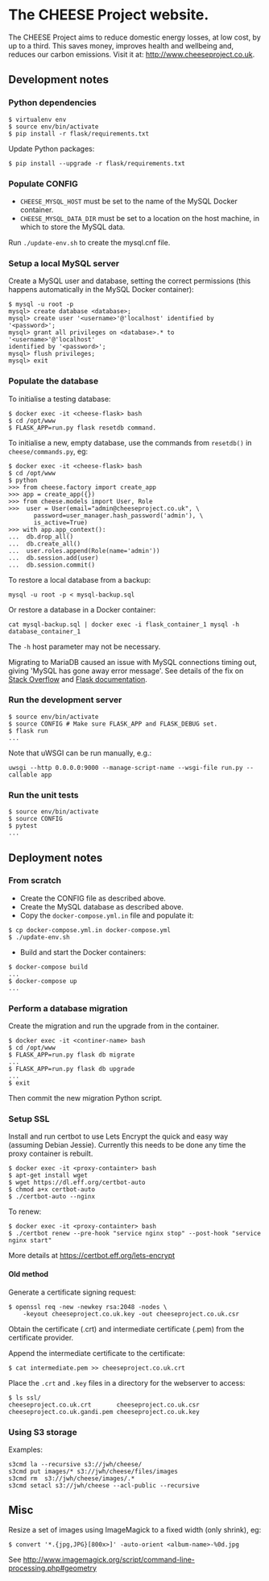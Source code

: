 # The CHEESE Project website.

The CHEESE Project aims to reduce domestic energy losses, at low cost, by up to
a third. This saves money, improves health and wellbeing and, reduces our
carbon emissions. Visit it at: http://www.cheeseproject.co.uk.

## Development notes

### Python dependencies

```
$ virtualenv env
$ source env/bin/activate
$ pip install -r flask/requirements.txt
```

Update Python packages:
```
$ pip install --upgrade -r flask/requirements.txt
```

### Populate CONFIG

- `CHEESE_MYSQL_HOST` must be set to the name of the MySQL Docker container.
- `CHEESE_MYSQL_DATA_DIR` must be set to a location on the host machine, in
  which to store the MySQL data.

Run `./update-env.sh` to create the mysql.cnf file.

### Setup a local MySQL server

Create a MySQL user and database, setting the correct permissions (this happens
automatically in the MySQL Docker container):
```
$ mysql -u root -p
mysql> create database <database>;
mysql> create user '<username>'@'localhost' identified by '<password>';
mysql> grant all privileges on <database>.* to '<username>'@'localhost'
identified by '<password>';
mysql> flush privileges;
mysql> exit
```

### Populate the database

To initialise a testing database:
```
$ docker exec -it <cheese-flask> bash
$ cd /opt/www
$ FLASK_APP=run.py flask resetdb command.
```

To initialise a new, empty database, use the commands from `resetdb()` in
`cheese/commands.py`, eg:
```
$ docker exec -it <cheese-flask> bash
$ cd /opt/www
$ python
>>> from cheese.factory import create_app
>>> app = create_app({})
>>> from cheese.models import User, Role
>>>  user = User(email="admin@cheeseproject.co.uk", \
       password=user_manager.hash_password('admin'), \
       is_active=True)
>>> with app.app_context():
...  db.drop_all()
...  db.create_all()
...  user.roles.append(Role(name='admin'))
...  db.session.add(user)
...  db.session.commit()
```

To restore a local database from a backup:
```
mysql -u root -p < mysql-backup.sql
```
Or restore a database in a Docker container:
```
cat mysql-backup.sql | docker exec -i flask_container_1 mysql -h database_container_1
```
The `-h` host parameter may not be necessary.

Migrating to MariaDB caused an issue with MySQL connections timing
out, giving 'MySQL has gone away error message'. See details of the
fix on [Stack Overflow][1] and [Flask documentation][2].

[1]: https://stackoverflow.com/questions/51506416/mariadb-server-times-out-client-connection-after-600-seconds
[2]: http://flask-sqlalchemy.pocoo.org/2.3/config/#timeouts

### Run the development server

```
$ source env/bin/activate
$ source CONFIG # Make sure FLASK_APP and FLASK_DEBUG set.
$ flask run
...
```
Note that uWSGI can be run manually, e.g.:
```
uwsgi --http 0.0.0.0:9000 --manage-script-name --wsgi-file run.py --callable app
```

### Run the unit tests

```
$ source env/bin/activate
$ source CONFIG
$ pytest
...
```

## Deployment notes

### From scratch

- Create the CONFIG file as described above.
- Create the MySQL database as described above.
- Copy the `docker-compose.yml.in` file and populate it:
```
$ cp docker-compose.yml.in docker-compose.yml
$ ./update-env.sh
```
- Build and start the Docker containers:
```
$ docker-compose build
...
$ docker-compose up
...
```

### Perform a database migration

Create the migration and run the upgrade from in the container.
```
$ docker exec -it <continer-name> bash
$ cd /opt/www
$ FLASK_APP=run.py flask db migrate
...
$ FLASK_APP=run.py flask db upgrade
...
$ exit
```
Then commit the new migration Python script.

### Setup SSL

Install and run certbot to use Lets Encrypt the quick and easy way
(assuming Debian Jessie). Currently this needs to be done any time
the proxy container is rebuilt.
```
$ docker exec -it <proxy-containter> bash
$ apt-get install wget
$ wget https://dl.eff.org/certbot-auto
$ chmod a+x certbot-auto
$ ./certbot-auto --nginx
```
To renew:
```
$ docker exec -it <proxy-containter> bash
$ ./certbot renew --pre-hook "service nginx stop" --post-hook "service nginx start"
```
More details at https://certbot.eff.org/lets-encrypt

#### Old method

Generate a certificate signing request:
```
$ openssl req -new -newkey rsa:2048 -nodes \
	-keyout cheeseproject.co.uk.key -out cheeseproject.co.uk.csr
```

Obtain the certificate (.crt) and intermediate certificate (.pem) from the
certificate provider.

Append the intermediate certificate to the certificate:
```
$ cat intermediate.pem >> cheeseproject.co.uk.crt
```
Place the `.crt` and `.key` files in a directory for the webserver to access:
```
$ ls ssl/
cheeseproject.co.uk.crt       cheeseproject.co.uk.csr
cheeseproject.co.uk.gandi.pem cheeseproject.co.uk.key
```

### Using S3 storage

Examples:
```
s3cmd la --recursive s3://jwh/cheese/
s3cmd put images/* s3://jwh/cheese/files/images
s3cmd rm  s3://jwh/cheese/images/.*
s3cmd setacl s3://jwh/cheese --acl-public --recursive
```

## Misc

Resize a set of images using ImageMagick to a fixed width (only shrink), eg:
```
$ convert '*.{jpg,JPG}[800x>]' -auto-orient <album-name>-%0d.jpg
```
See http://www.imagemagick.org/script/command-line-processing.php#geometry

